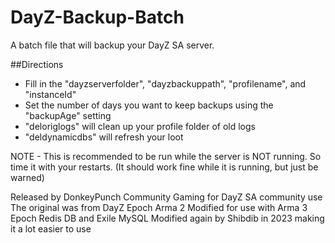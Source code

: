 # DayZ-Backup-Batch

A batch file that will backup your DayZ SA server. 

##Directions
- Fill in the "dayzserverfolder", "dayzbackuppath", "profilename", and "instanceId"
- Set the number of days you want to keep backups using the "backupAge" setting
- "deloriglogs" will clean up your profile folder of old logs
- "deldynamicdbs" will refresh your loot

NOTE - This is recommended to be run while the server is NOT running. So time it with your restarts. (It should work fine while it is running, but just be warned)

Released by DonkeyPunch Community Gaming for DayZ SA community use
The original was from DayZ Epoch Arma 2
Modified for use with Arma 3 Epoch Redis DB and Exile MySQL
Modified again by Shibdib in 2023 making it a lot easier to use
